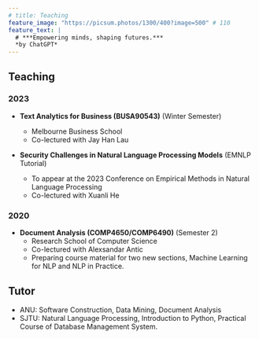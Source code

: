 ```yaml
---
# title: Teaching
feature_image: "https://picsum.photos/1300/400?image=500" # 110
feature_text: |
  # ***Empowering minds, shaping futures.***
  *by ChatGPT*
---
```

## Teaching
### 2023
+ **Text Analytics for Business (BUSA90543)** (Winter Semester)
    + Melbourne Business School
    + Co-lectured with Jay Han Lau

+ **Security Challenges in Natural Language Processing Models** (EMNLP Tutorial)
    + To appear at the 2023 Conference on Empirical Methods in Natural Language Processing
    + Co-lectured with Xuanli He

### 2020
+ **Document Analysis (COMP4650/COMP6490)** (Semester 2)
    + Research School of Computer Science
    + Co-lectured with Alexsandar Antic
    + Preparing course material for two new sections, Machine Learning for NLP and NLP in Practice.

## Tutor
+ ANU: Software Construction, Data Mining, Document Analysis
+ SJTU: Natural Language Processing, Introduction to Python, Practical Course of Database Management System.